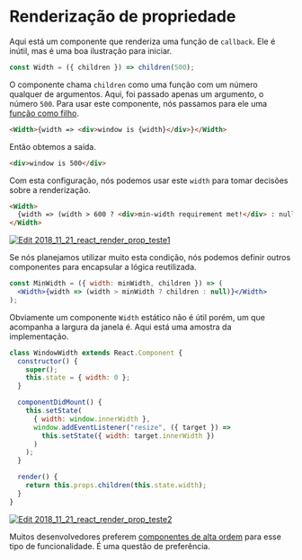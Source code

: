 # Renderização de propriedade

Aqui está um componente que renderiza uma função de `callback`. Ele é inútil, mas é uma boa ilustração para iniciar.

```jsx
const Width = ({ children }) => children(500);
```

O componente chama `children` como uma função com um número qualquer de argumentos. Aqui, foi passado apenas um argumento, o número `500`. Para usar este componente, nós passamos para ele uma [função como filho](function_as_children.html).

```html
<Width>{width => <div>window is {width}</div>}</Width>
```

Então obtemos a saída.

```html
<div>window is 500</div>
```

Com esta configuração, nós podemos usar este `width` para tomar decisões sobre a renderização.

```html
<Width>
  {width => (width > 600 ? <div>min-width requirement met!</div> : null)}
</Width>
```

[![Edit 2018_11_21_react_render_prop_teste1](https://codesandbox.io/static/img/play-codesandbox.svg)](https://codesandbox.io/s/81n2x025j9)

Se nós planejamos utilizar muito esta condição, nós podemos definir outros componentes para encapsular a lógica reutilizada.

```jsx
const MinWidth = ({ width: minWidth, children }) => (
  <Width>{width => (width > minWidth ? children : null)}</Width>
);
```

Obviamente um componente `Width` estático não é útil porém, um que acompanha a largura da janela é. Aqui está uma amostra da implementação.

```jsx
class WindowWidth extends React.Component {
  constructor() {
    super();
    this.state = { width: 0 };
  }

  componentDidMount() {
    this.setState(
      { width: window.innerWidth },
      window.addEventListener("resize", ({ target }) =>
        this.setState({ width: target.innerWidth })
      )
    );
  }

  render() {
    return this.props.children(this.state.width);
  }
}
```

[![Edit 2018_11_21_react_render_prop_teste2](https://codesandbox.io/static/img/play-codesandbox.svg)](https://codesandbox.io/s/91prr35x0w)

Muitos desenvolvedores preferem [componentes de alta ordem](high_order_component.html) para esse tipo de funcionalidade. É uma questão de preferência.